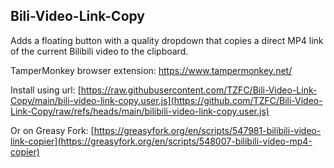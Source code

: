 ## Bili-Video-Link-Copy
Adds a floating button with a quality dropdown that copies a direct MP4 link of the current Bilibili video to the clipboard.

TamperMonkey browser extension: https://www.tampermonkey.net/

Install using url: [https://raw.githubusercontent.com/TZFC/Bili-Video-Link-Copy/main/bili-video-link-copy.user.js](https://github.com/TZFC/Bili-Video-Link-Copy/raw/refs/heads/main/bilibili-video-link-copy.user.js)

Or on Greasy Fork: [https://greasyfork.org/en/scripts/547981-bilibili-video-link-copier](https://greasyfork.org/en/scripts/548007-bilibili-video-mp4-copier)


